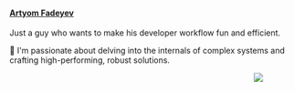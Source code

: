 [//]: # (<h3 align="center"> You haven't been in street racing for a long time... </h3>)
[//]: # ()
[//]: # (<div align="center">)
[//]: # (    <p><img src="./pictures/rust.png" width="50%"/></p>)

[//]: # (    Artyom, 20yo. ITMO University, bugs maker.)
[//]: # (    I'm interested in distributed systems and highload.)
[//]: # (    Currently working on Go and learning Rust.)

[//]: # (</div>)

[//]: # (<div align="start" style="display: flex; justify-content: space-between; align-items: center;">)
[//]: # (    <a href="https://t.me/not_fadyat">)
[//]: # (        <img width="50" height="50" src="https://img.icons8.com/ios/50/telegram.png" alt="telegram"/>)
[//]: # (    </a>)
[//]: # (    <a href="https://www.linkedin.com/in/fadyat/">)
[//]: # (        <img width="50" height="50" src="https://img.icons8.com/quill/50/linkedin.png" alt="linkedin"/>)
[//]: # (    </a>)
[//]: # (    <a href="mailto:mail@isfadyat@gmail.com">)
[//]: # (        <img width="50" height="50" src="https://img.icons8.com/quill/50/gmail.png" alt="gmail"/>)
[//]: # (    </a>)

#### [Artyom Fadeyev](./cv.pdf)

Just a guy who wants to make his developer workflow fun and efficient.

🌱 I'm passionate about delving into the internals of complex systems and crafting high-performing, robust solutions.


<img src= "https://komarev.com/ghpvc/?username=fadyat" width="15%" align = "right">

[//]: # (</div>)
